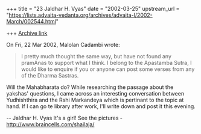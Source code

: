 +++
title = "23 Jaldhar H. Vyas"
date = "2002-03-25"
upstream_url = "https://lists.advaita-vedanta.org/archives/advaita-l/2002-March/002544.html"

+++
[Archive link](https://lists.advaita-vedanta.org/archives/advaita-l/2002-March/002544.html)

On Fri, 22 Mar 2002, Malolan Cadambi wrote:

> I pretty much thought the same way, but have not found any pramAnas
> to support what I think. I belong to the Apastamba Sutra, I would
> like to enquire if you or anyone can post some verses from any of the
> Dharma Sastras.
>

Will the Mahabharata do?  While researching the passage about the yakshas'
questions, I came across an interesting conversation between Yudhishthira
and the Rshi Markandeya which is pertinant to the topic at hand.  If I can
go te library after work, I'll write down and post it this evening.

--
Jaldhar H. Vyas <jaldhar at braincells.com>
It's a girl! See the pictures - http://www.braincells.com/shailaja/

